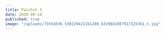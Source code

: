 ```yaml
---
title: Palchik 3
date: 2020-09-14
published: true
image: "/uploads/75554036_530229421161280_6329041087917325361_n.jpg"
---
```


